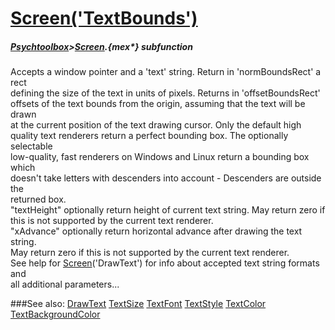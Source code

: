 # [Screen('TextBounds')](Screen-TextBounds) 
##### [Psychtoolbox](Psychtoolbox)>[Screen](Screen).{mex*} subfunction


Accepts a window pointer and a 'text' string.  Return in 'normBoundsRect' a rect  
defining the size of the text in units of pixels. Returns in 'offsetBoundsRect'  
offsets of the text bounds from the origin, assuming that the text will be drawn  
at the current position of the text drawing cursor. Only the default high  
quality text renderers return a perfect bounding box. The optionally selectable  
low-quality, fast renderers on Windows and Linux return a bounding box which  
doesn't take letters with descenders into account - Descenders are outside the  
returned box.  
"textHeight" optionally return height of current text string. May return zero if  
this is not supported by the current text renderer.  
"xAdvance" optionally return horizontal advance after drawing the text string.  
May return zero if this is not supported by the current text renderer.  
See help for [Screen](Screen)('DrawText') for info about accepted text string formats and  
all additional parameters...   


###See also:
[DrawText](Screen-DrawText) [TextSize](Screen-TextSize) [TextFont](Screen-TextFont) [TextStyle](Screen-TextStyle) [TextColor](Screen-TextColor) [TextBackgroundColor](Screen-TextBackgroundColor)
